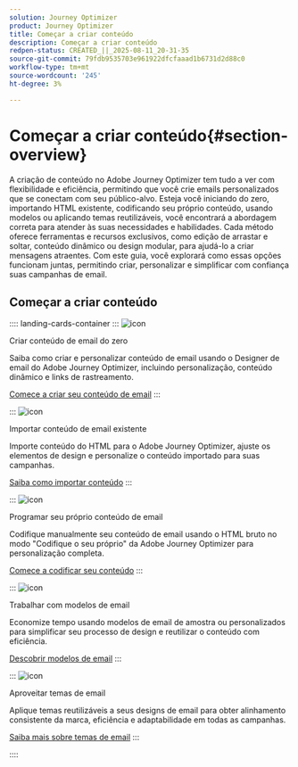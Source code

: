 ```yaml
---
solution: Journey Optimizer
product: Journey Optimizer
title: Começar a criar conteúdo
description: Começar a criar conteúdo
redpen-status: CREATED_||_2025-08-11_20-31-35
source-git-commit: 79fdb9535703e961922dfcfaaad1b6731d2d88c0
workflow-type: tm+mt
source-wordcount: '245'
ht-degree: 3%

---
```



# Começar a criar conteúdo{#section-overview}

A criação de conteúdo no Adobe Journey Optimizer tem tudo a ver com flexibilidade e eficiência, permitindo que você crie emails personalizados que se conectam com seu público-alvo. Esteja você iniciando do zero, importando HTML existente, codificando seu próprio conteúdo, usando modelos ou aplicando temas reutilizáveis, você encontrará a abordagem correta para atender às suas necessidades e habilidades. Cada método oferece ferramentas e recursos exclusivos, como edição de arrastar e soltar, conteúdo dinâmico ou design modular, para ajudá-lo a criar mensagens atraentes. Com este guia, você explorará como essas opções funcionam juntas, permitindo criar, personalizar e simplificar com confiança suas campanhas de email.

## Começar a criar conteúdo

:::: landing-cards-container
:::
![icon](https://cdn.experienceleague.adobe.com/icons/circle-play.svg)

Criar conteúdo de email do zero

Saiba como criar e personalizar conteúdo de email usando o Designer de email do Adobe Journey Optimizer, incluindo personalização, conteúdo dinâmico e links de rastreamento.

[Comece a criar seu conteúdo de email](../using/email/content-from-scratch.md)
:::

:::
![icon](https://cdn.experienceleague.adobe.com/icons/list-check.svg)

Importar conteúdo de email existente

Importe conteúdo do HTML para o Adobe Journey Optimizer, ajuste os elementos de design e personalize o conteúdo importado para suas campanhas.

[Saiba como importar conteúdo](../using/email/existing-content.md)
:::

:::
![icon](https://cdn.experienceleague.adobe.com/icons/code-branch.svg)

Programar seu próprio conteúdo de email

Codifique manualmente seu conteúdo de email usando o HTML bruto no modo &quot;Codifique o seu próprio&quot; da Adobe Journey Optimizer para personalização completa.

[Comece a codificar seu conteúdo](../using/email/code-content.md)
:::

:::
![icon](https://cdn.experienceleague.adobe.com/icons/puzzle-piece.svg)

Trabalhar com modelos de email

Economize tempo usando modelos de email de amostra ou personalizados para simplificar seu processo de design e reutilizar o conteúdo com eficiência.

[Descobrir modelos de email](../using/email/use-email-templates.md)
:::

:::
![icon](https://cdn.experienceleague.adobe.com/icons/gear.svg)

Aproveitar temas de email

Aplique temas reutilizáveis a seus designs de email para obter alinhamento consistente da marca, eficiência e adaptabilidade em todas as campanhas.

[Saiba mais sobre temas de email](../using/email/apply-email-themes.md)
:::

::::
